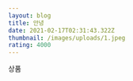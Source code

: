 ```yaml
---
layout: blog
title: 안녕
date: 2021-02-17T02:31:43.322Z
thumbnail: /images/uploads/1.jpeg
rating: 4000
---
```

상품